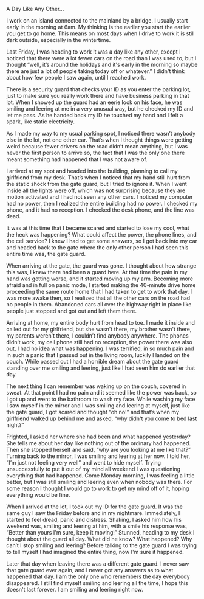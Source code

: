 A Day Like Any Other...  
  
I work on an island connected to the mainland by a bridge. I usually start early in the morning at 6am. My thinking is the earlier you start the earlier you get to go home. This means on most days when I drive to work it is still dark outside, especially in the wintertime.   
  
Last Friday, I was heading to work it was a day like any other, except I noticed that there were a lot fewer cars on the road than I was used to, but I thought “well, it’s around the holidays and it's early in the morning so maybe there are just a lot of people taking today off or whatever.” I didn't think about how few people I saw again, until I reached work.   
  
There is a security guard that checks your ID as you enter the parking lot, just to make sure you really work there and have business parking in that lot. When I showed up the guard had an eerie look on his face, he was smiling and leering at me in a very unusual way, but he checked my ID and let me pass. As he handed back my ID he touched my hand and I felt a spark, like static electricity.  
  
As I made my way to my usual parking spot, I noticed there wasn’t anybody else in the lot, not one other car. That’s when I thought things were getting weird because fewer drivers on the road didn’t mean anything, but I was never the first person to arrive so, the fact that I was the only one there meant something had happened that I was not aware of.  
  
I arrived at my spot and headed into the building, planning to call my girlfriend from my desk. That’s when I noticed that my hand still hurt from the static shock from the gate guard, but I tried to ignore it. When I went inside all the lights were off, which was not surprising because they are motion activated and I had not seen any other cars. I noticed my computer had no power, then I realized the entire building had no power. I checked my phone, and it had no reception. I checked the desk phone, and the line was dead.  
  
It was at this time that I became scared and started to lose my cool, what the heck was happening? What could affect the power, the phone lines, and the cell service? I knew I had to get some answers, so I got back into my car and headed back to the gate where the only other person I had seen this entire time was, the gate guard.  
  
When arriving at the gate, the guard was gone. I thought about how strange this was, I knew there had been a guard here. At that time the pain in my hand was getting worse, and it started moving up my arm. Becoming more afraid and in full on panic mode, I started making the 40-minute drive home proceeding the same route home that I had taken to get to work that day. I was more awake then, so I realized that all the other cars on the road had no people in them. Abandoned cars all over the highway right in place like people just stopped and got out and left them there.  
  
Arriving at home, my entire body hurt from head to toe. I made it inside and called out for my girlfriend, but she wasn't there, my brother wasn't there, my parents weren't there, I couldn’t find anybody anywhere. The phones didn’t work, my cell phone still had no reception, the power there was also out, I had no idea what was happening. I was terrified, in so much pain and in such a panic that I passed out in the living room, luckily I landed on the couch. While passed out I had a horrible dream about the gate guard standing over me smiling and leering, just like I had seen him do earlier that day.  
  
The next thing I can remember was waking up on the couch, covered in sweat. At that point I had no pain and it seemed like the power was back, so I got up and went to the bathroom to wash my face. While washing my face I saw myself in the mirror and I was smiling and leering at myself, just like the gate guard, I got scared and thought “oh no!” and that’s when my girlfriend walked up behind me and asked, “why didn't you come to bed last night?”  
  
Frighted, I asked her where she had been and what happened yesterday? She tells me about her day like nothing out of the ordinary had happened. Then she stopped herself and said, “why are you looking at me like that?” Turning back to the mirror, I was smiling and leering at her now. I told her, “I’m just not feeling very well” and went to hide myself. Trying unsuccessfully to put it out of my mind all weekend I was questioning everything that had happened. Come Monday morning, I was feeling a little better, but I was still smiling and leering even when nobody was there. For some reason I thought I would go to work to get my mind off of it, hoping everything would be fine.   
  
When I arrived at the lot, I took out my ID for the gate guard. It was the same guy I saw the Friday before and in my nightmare. Immediately, I started to feel dread, panic and distress. Shaking, I asked him how his weekend was, smiling and leering at him, with a smile his response was, “Better than yours I'm sure, keep it moving!” Stunned, heading to my desk I thought about the guard all day. What did he know? What happened? Why can’t I stop smiling and leering? Before talking to the gate guard I was trying to tell myself I had imagined the entire thing, now I'm sure it happened.   
  
Later that day when leaving there was a different gate guard. I never saw that gate guard ever again, and I never got any answers as to what happened that day. I am the only one who remembers the day everybody disappeared. I still find myself smiling and leering all the time, I hope this doesn't last forever. I am smiling and leering right now.  
